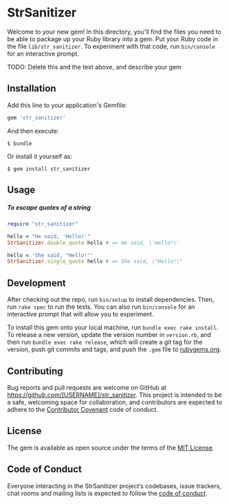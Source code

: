 # StrSanitizer

Welcome to your new gem! In this directory, you'll find the files you need to be able to package up your Ruby library into a gem. Put your Ruby code in the file `lib/str_sanitizer`. To experiment with that code, run `bin/console` for an interactive prompt.

TODO: Delete this and the text above, and describe your gem

## Installation

Add this line to your application's Gemfile:

```ruby
gem 'str_sanitizer'
```

And then execute:

    $ bundle

Or install it yourself as:

    $ gem install str_sanitizer

## Usage

##### To escape quotes of a string
```ruby
require "str_sanitizer"

hello = "He said, 'Hello!'"
StrSanitizer.double_quote hello # => He said, \'Hello!\' 

hello = 'She said, "Hello!"'
StrSanitizer.single_quote hello # => She said, \"Hello!\"
```

## Development

After checking out the repo, run `bin/setup` to install dependencies. Then, run `rake spec` to run the tests. You can also run `bin/console` for an interactive prompt that will allow you to experiment.

To install this gem onto your local machine, run `bundle exec rake install`. To release a new version, update the version number in `version.rb`, and then run `bundle exec rake release`, which will create a git tag for the version, push git commits and tags, and push the `.gem` file to [rubygems.org](https://rubygems.org).

## Contributing

Bug reports and pull requests are welcome on GitHub at https://github.com/[USERNAME]/str_sanitizer. This project is intended to be a safe, welcoming space for collaboration, and contributors are expected to adhere to the [Contributor Covenant](http://contributor-covenant.org) code of conduct.

## License

The gem is available as open source under the terms of the [MIT License](http://opensource.org/licenses/MIT).

## Code of Conduct

Everyone interacting in the StrSanitizer project’s codebases, issue trackers, chat rooms and mailing lists is expected to follow the [code of conduct](https://github.com/[USERNAME]/str_sanitizer/blob/master/CODE_OF_CONDUCT.md).
